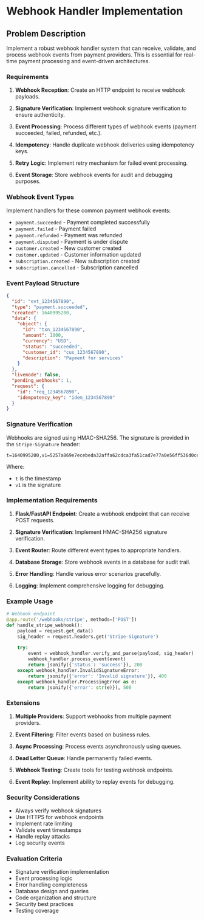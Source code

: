 # Webhook Handler Implementation

## Problem Description

Implement a robust webhook handler system that can receive, validate, and process webhook events from payment providers. This is essential for real-time payment processing and event-driven architectures.

### Requirements

1. **Webhook Reception**: Create an HTTP endpoint to receive webhook payloads.

2. **Signature Verification**: Implement webhook signature verification to ensure authenticity.

3. **Event Processing**: Process different types of webhook events (payment succeeded, failed, refunded, etc.).

4. **Idempotency**: Handle duplicate webhook deliveries using idempotency keys.

5. **Retry Logic**: Implement retry mechanism for failed event processing.

6. **Event Storage**: Store webhook events for audit and debugging purposes.

### Webhook Event Types

Implement handlers for these common payment webhook events:

- `payment.succeeded` - Payment completed successfully
- `payment.failed` - Payment failed
- `payment.refunded` - Payment was refunded
- `payment.disputed` - Payment is under dispute
- `customer.created` - New customer created
- `customer.updated` - Customer information updated
- `subscription.created` - New subscription created
- `subscription.cancelled` - Subscription cancelled

### Event Payload Structure

```json
{
  "id": "evt_1234567890",
  "type": "payment.succeeded",
  "created": 1640995200,
  "data": {
    "object": {
      "id": "txn_1234567890",
      "amount": 1000,
      "currency": "USD",
      "status": "succeeded",
      "customer_id": "cus_1234567890",
      "description": "Payment for services"
    }
  },
  "livemode": false,
  "pending_webhooks": 1,
  "request": {
    "id": "req_1234567890",
    "idempotency_key": "idem_1234567890"
  }
}
```

### Signature Verification

Webhooks are signed using HMAC-SHA256. The signature is provided in the `Stripe-Signature` header:

```
t=1640995200,v1=5257a869e7ecebeda32affa62cdca3fa51cad7e77a0e56ff536d0ce8e108d8bd
```

Where:
- `t` is the timestamp
- `v1` is the signature

### Implementation Requirements

1. **Flask/FastAPI Endpoint**: Create a webhook endpoint that can receive POST requests.

2. **Signature Verification**: Implement HMAC-SHA256 signature verification.

3. **Event Router**: Route different event types to appropriate handlers.

4. **Database Storage**: Store webhook events in a database for audit trail.

5. **Error Handling**: Handle various error scenarios gracefully.

6. **Logging**: Implement comprehensive logging for debugging.

### Example Usage

```python
# Webhook endpoint
@app.route('/webhooks/stripe', methods=['POST'])
def handle_stripe_webhook():
    payload = request.get_data()
    sig_header = request.headers.get('Stripe-Signature')
    
    try:
        event = webhook_handler.verify_and_parse(payload, sig_header)
        webhook_handler.process_event(event)
        return jsonify({'status': 'success'}), 200
    except webhook_handler.InvalidSignatureError:
        return jsonify({'error': 'Invalid signature'}), 400
    except webhook_handler.ProcessingError as e:
        return jsonify({'error': str(e)}), 500
```

### Extensions

1. **Multiple Providers**: Support webhooks from multiple payment providers.

2. **Event Filtering**: Filter events based on business rules.

3. **Async Processing**: Process events asynchronously using queues.

4. **Dead Letter Queue**: Handle permanently failed events.

5. **Webhook Testing**: Create tools for testing webhook endpoints.

6. **Event Replay**: Implement ability to replay events for debugging.

### Security Considerations

- Always verify webhook signatures
- Use HTTPS for webhook endpoints
- Implement rate limiting
- Validate event timestamps
- Handle replay attacks
- Log security events

### Evaluation Criteria

- Signature verification implementation
- Event processing logic
- Error handling completeness
- Database design and queries
- Code organization and structure
- Security best practices
- Testing coverage
